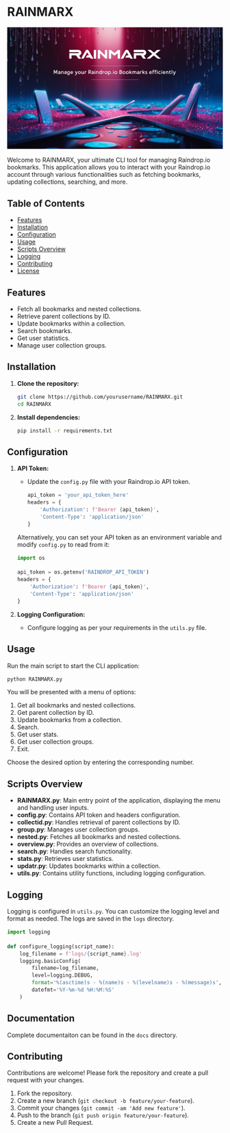 # RAINMARX

![](banner.jpg)

Welcome to RAINMARX, your ultimate CLI tool for managing Raindrop.io bookmarks. This application allows you to interact with your Raindrop.io account through various functionalities such as fetching bookmarks, updating collections, searching, and more.

## Table of Contents
- [Features](#features)
- [Installation](#installation)
- [Configuration](#configuration)
- [Usage](#usage)
- [Scripts Overview](#scripts-overview)
- [Logging](#logging)
- [Contributing](#contributing)
- [License](#license)

## Features
- Fetch all bookmarks and nested collections.
- Retrieve parent collections by ID.
- Update bookmarks within a collection.
- Search bookmarks.
- Get user statistics.
- Manage user collection groups.

## Installation

1. **Clone the repository:**
   ```bash
   git clone https://github.com/yourusername/RAINMARX.git
   cd RAINMARX
   ```

2. **Install dependencies:**
   ```bash
   pip install -r requirements.txt
   ```

## Configuration

1. **API Token:**
   - Update the `config.py` file with your Raindrop.io API token.

     ```python
     api_token = 'your_api_token_here'
     headers = {
         'Authorization': f'Bearer {api_token}',
         'Content-Type': 'application/json'
     }
     ```

   Alternatively, you can set your API token as an environment variable and modify `config.py` to read from it:

     ```python
     import os

     api_token = os.getenv('RAINDROP_API_TOKEN')
     headers = {
         'Authorization': f'Bearer {api_token}',
         'Content-Type': 'application/json'
     }
     ```

2. **Logging Configuration:**
   - Configure logging as per your requirements in the `utils.py` file.

## Usage

Run the main script to start the CLI application:

```bash
python RAINMARX.py
```

You will be presented with a menu of options:

1. Get all bookmarks and nested collections.
2. Get parent collection by ID.
3. Update bookmarks from a collection.
4. Search.
5. Get user stats.
6. Get user collection groups.
7. Exit.

Choose the desired option by entering the corresponding number.

## Scripts Overview

- **RAINMARX.py**: Main entry point of the application, displaying the menu and handling user inputs.
- **config.py**: Contains API token and headers configuration.
- **collectid.py**: Handles retrieval of parent collections by ID.
- **group.py**: Manages user collection groups.
- **nested.py**: Fetches all bookmarks and nested collections.
- **overview.py**: Provides an overview of collections.
- **search.py**: Handles search functionality.
- **stats.py**: Retrieves user statistics.
- **updatr.py**: Updates bookmarks within a collection.
- **utils.py**: Contains utility functions, including logging configuration.

## Logging

Logging is configured in `utils.py`. You can customize the logging level and format as needed. The logs are saved in the `logs` directory.

```python
import logging

def configure_logging(script_name):
    log_filename = f'logs/{script_name}.log'
    logging.basicConfig(
        filename=log_filename,
        level=logging.DEBUG,
        format='%(asctime)s - %(name)s - %(levelname)s - %(message)s',
        datefmt='%Y-%m-%d %H:%M:%S'
    )
```

## Documentation

Complete documentaiton can be found in the `docs` directory.

## Contributing

Contributions are welcome! Please fork the repository and create a pull request with your changes.

1. Fork the repository.
2. Create a new branch (`git checkout -b feature/your-feature`).
3. Commit your changes (`git commit -am 'Add new feature'`).
4. Push to the branch (`git push origin feature/your-feature`).
5. Create a new Pull Request.


